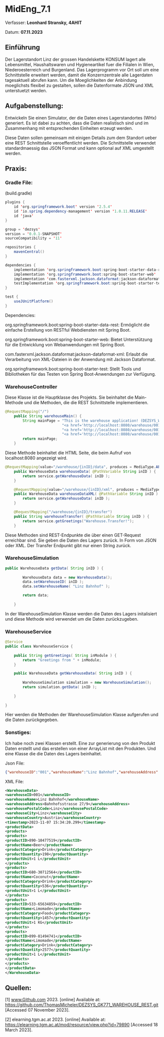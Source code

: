 # MidEng_7.1

Verfasser: **Leonhard Stransky, 4AHIT**

Datum: **07.11.2023**

## Einführung

Der Lagerstandort Linz der grossen Handelskette KONSUM lagert alle Lebensmittel, Haushaltswaren und Hygieneartikel fuer die Filialen in Wien, Niederoesterreich und Burgenland. Das Lagerprogramm vor Ort soll um eine Schnittstelle erweitert werden, damit die Konzernzentrale alle Lagerdaten tagesaktuell abrufen kann. Um die Moeglichkeiten der Anbindung moeglichsts flexibel zu gestalten, sollen die Datenformate JSON und XML unterstuetzt werden.

## Aufgabenstellung:

Entwickeln Sie einen Simulator, der die Daten eines Lagerstandortes (WHx) generiert. Es ist dabei zu achten, dass die Daten realistisch sind und im Zusammenhang mit entsprechenden Einheiten erzeugt werden.

Diese Daten sollen gemeinsam mit einigen Details zum dem Standort ueber eine REST Schnittstelle veroeffentlicht werden. Die Schnittstelle verwendet standardmaessig das JSON Format und kann optional auf XML umgestellt werden.

## Praxis:

### Gradle File:

(build.gradle)
```java
plugins {
	id 'org.springframework.boot' version '2.5.4'
	id 'io.spring.dependency-management' version '1.0.11.RELEASE'
	id 'java'
}

group = 'dezsys'
version = '0.0.1-SNAPSHOT'
sourceCompatibility = '11'

repositories {
	mavenCentral()
}

dependencies {
	implementation 'org.springframework.boot:spring-boot-starter-data-rest'
	implementation 'org.springframework.boot:spring-boot-starter-web'
	implementation 'com.fasterxml.jackson.dataformat:jackson-dataformat-xml'
	testImplementation 'org.springframework.boot:spring-boot-starter-test'
}

test {
	useJUnitPlatform()
}
```

Dependencies:

org.springframework.boot:spring-boot-starter-data-rest: Ermöglicht die einfache Erstellung von RESTful Webdiensten mit Spring Boot.

org.springframework.boot:spring-boot-starter-web: Bietet Unterstützung für die Entwicklung von Webanwendungen mit Spring Boot.

com.fasterxml.jackson.dataformat:jackson-dataformat-xml: Erlaubt die Verarbeitung von XML-Dateien in der Anwendung mit Jackson Dataformat.

org.springframework.boot:spring-boot-starter-test: Stellt Tools und Bibliotheken für das Testen von Spring Boot-Anwendungen zur Verfügung.

### WarehouseController

Diese Klasse ist die Hauptklasse des Projekts. Sie beinhaltet die Main-Methode und die Methoden, die die REST Schnittstelle implementieren.

```java
@RequestMapping("/")
    public String warehouseMain() {
    	String mainPage = "This is the warehouse application! (DEZSYS_WAREHOUSE_REST) <br/><br/>" +
                          "<a href='http://localhost:8080/warehouse/001/data'>Link to warehouse/001/data</a><br/>" +
                          "<a href='http://localhost:8080/warehouse/001/xml'>Link to warehouse/001/xml</a><br/>" +
                          "<a href='http://localhost:8080/warehouse/001/transfer'>Link to warehouse/001/transfer</a><br/>";
        return mainPage;
    }
```

Diese Methode beinhaltet die HTML Seite, die beim Aufruf von localhost:8080 angezeigt wird.

```java
@RequestMapping(value="/warehouse/{inID}/data", produces = MediaType.APPLICATION_JSON_VALUE)
    public WarehouseData warehouseData( @PathVariable String inID ) {
        return service.getWarehouseData( inID );
    }

    @RequestMapping(value="/warehouse/{inID}/xml", produces = MediaType.APPLICATION_XML_VALUE)
    public WarehouseData warehouseDataXML( @PathVariable String inID ) {
        return service.getWarehouseData( inID );
    }

    @RequestMapping("/warehouse/{inID}/transfer")
    public String warehouseTransfer( @PathVariable String inID ) {
        return service.getGreetings("Warehouse.Transfer!");
    }
```

Diese Methoden sind REST-Endpunkte die über einen GET-Request erreichbar sind. Sie geben die Daten des Lagers zurück. In Form von JSON oder XML.
Der Transfer Endpunkt gibt nur einen String zurück.

### WarehouseSimulation

```java
public WarehouseData getData( String inID ) {
		
		WarehouseData data = new WarehouseData();
		data.setWarehouseID( inID );
		data.setWarehouseName( "Linz Bahnhof" );

		return data;
		
	}
```

In der WarehouseSimulation Klasse werden die Daten des Lagers initalisiert und diese Methode wird verwendet um die Daten zurückzugeben.

### WarehouseService

```java
@Service
public class WarehouseService {
	
	public String getGreetings( String inModule ) {
        return "Greetings from " + inModule;
    }

    public WarehouseData getWarehouseData( String inID ) {
    	
    	WarehouseSimulation simulation = new WarehouseSimulation();
        return simulation.getData( inID );
        
    }
    
}
```

Hier werden die Methoden der WarehouseSimulation Klasse aufgerufen und die Daten zurückgegeben. 

### Sonstiges:

Ich habe noch zwei Klassen erstellt. Eine zur generierung von den Produkt Daten erstellt und das erstellen von einer ArrayList mit den Produkten. Und eine Klasse die die Daten des Lagers beinhaltet. 

Json File:
```json
{"warehouseID":"001","warehouseName":"Linz Bahnhof","warehouseAddress":"Bahnhofsstrasse 27/9","warehousePostalCode":"Linz","warehouseCity":"Linz","warehouseCountry":"Austria","timestamp":"2023-11-07 15:33:51.088","productData":{"products":[{"productID":"136-26818415","productName":"Cheese","productCategory":"Food","productQuantity":1131,"productUnit":"1 KG"},{"productID":"468-35127549","productName":"Beer","productCategory":"Drink","productQuantity":3372,"productUnit":"1 L"},{"productID":"562-32950783","productName":"Cheese","productCategory":"Drink","productQuantity":3980,"productUnit":"1 L"},{"productID":"136-94370052","productName":"Burger","productCategory":"Food","productQuantity":301,"productUnit":"1 KG"}]}}
```

XML File:
```xml
<WarehouseData>
<warehouseID>001</warehouseID>
<warehouseName>Linz Bahnhof</warehouseName>
<warehouseAddress>Bahnhofsstrasse 27/9</warehouseAddress>
<warehousePostalCode>Linz</warehousePostalCode>
<warehouseCity>Linz</warehouseCity>
<warehouseCountry>Austria</warehouseCountry>
<timestamp>2023-11-07 15:34:20.299</timestamp>
<productData>
<products>
<products>
<productID>890-10477519</productID>
<productName>Beer</productName>
<productCategory>Drink</productCategory>
<productQuantity>198</productQuantity>
<productUnit>1 L</productUnit>
</products>
<products>
<productID>680-30712564</productID>
<productName>Coconut</productName>
<productCategory>Drink</productCategory>
<productQuantity>536</productQuantity>
<productUnit>1 L</productUnit>
</products>
<products>
<productID>533-65634859</productID>
<productName>Limomade</productName>
<productCategory>Food</productCategory>
<productQuantity>1457</productQuantity>
<productUnit>1 KG</productUnit>
</products>
<products>
<productID>899-81494741</productID>
<productName>Limomade</productName>
<productCategory>Drink</productCategory>
<productQuantity>2577</productQuantity>
<productUnit>1 L</productUnit>
</products>
</products>
</productData>
</WarehouseData>
```

## Quellen:

[1] www.Github.com 2023. [online] 
Available at: https://github.com/ThomasMicheler/DEZSYS_GK771_WAREHOUSE_REST.git [Accessed 07 November 2023].

[2] elearning.tgm.ac.at 2023. [online] 
Available at: https://elearning.tgm.ac.at/mod/resource/view.php?id=79890 [Accessed 18 March 2023].











